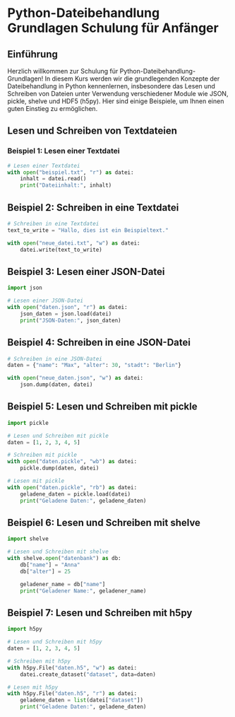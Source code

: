 # Python-Dateibehandlung Grundlagen Schulung für Anfänger

## Einführung

Herzlich willkommen zur Schulung für Python-Dateibehandlung-Grundlagen! In diesem Kurs werden wir die grundlegenden Konzepte der Dateibehandlung in Python kennenlernen, insbesondere das Lesen und Schreiben von Dateien unter Verwendung verschiedener Module wie JSON, pickle, shelve und HDF5 (h5py). Hier sind einige Beispiele, um Ihnen einen guten Einstieg zu ermöglichen.

## Lesen und Schreiben von Textdateien

### Beispiel 1: Lesen einer Textdatei

```python
# Lesen einer Textdatei
with open("beispiel.txt", "r") as datei:
    inhalt = datei.read()
    print("Dateiinhalt:", inhalt)
```

## Beispiel 2: Schreiben in eine Textdatei

```python
# Schreiben in eine Textdatei
text_to_write = "Hallo, dies ist ein Beispieltext."

with open("neue_datei.txt", "w") as datei:
    datei.write(text_to_write)
```

## Beispiel 3: Lesen einer JSON-Datei

```python
import json

# Lesen einer JSON-Datei
with open("daten.json", "r") as datei:
    json_daten = json.load(datei)
    print("JSON-Daten:", json_daten)
```

## Beispiel 4: Schreiben in eine JSON-Datei

```python
# Schreiben in eine JSON-Datei
daten = {"name": "Max", "alter": 30, "stadt": "Berlin"}

with open("neue_daten.json", "w") as datei:
    json.dump(daten, datei)
```

## Beispiel 5: Lesen und Schreiben mit pickle

```python
import pickle

# Lesen und Schreiben mit pickle
daten = [1, 2, 3, 4, 5]

# Schreiben mit pickle
with open("daten.pickle", "wb") as datei:
    pickle.dump(daten, datei)

# Lesen mit pickle
with open("daten.pickle", "rb") as datei:
    geladene_daten = pickle.load(datei)
    print("Geladene Daten:", geladene_daten)
```

## Beispiel 6: Lesen und Schreiben mit shelve

```python
import shelve

# Lesen und Schreiben mit shelve
with shelve.open("datenbank") as db:
    db["name"] = "Anna"
    db["alter"] = 25

    geladener_name = db["name"]
    print("Geladener Name:", geladener_name)
```

## Beispiel 7: Lesen und Schreiben mit h5py

```python
import h5py

# Lesen und Schreiben mit h5py
daten = [1, 2, 3, 4, 5]

# Schreiben mit h5py
with h5py.File("daten.h5", "w") as datei:
    datei.create_dataset("dataset", data=daten)

# Lesen mit h5py
with h5py.File("daten.h5", "r") as datei:
    geladene_daten = list(datei["dataset"])
    print("Geladene Daten:", geladene_daten)
```